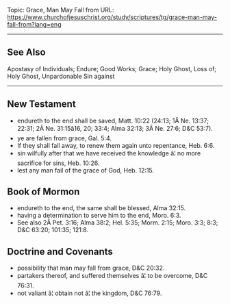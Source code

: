 Topic: Grace, Man May Fall from
URL: https://www.churchofjesuschrist.org/study/scriptures/tg/grace-man-may-fall-from?lang=eng

---

## See Also

Apostasy of Individuals; Endure; Good Works; Grace; Holy Ghost, Loss of; Holy Ghost, Unpardonable Sin against

---

## New Testament

- endureth to the end shall be saved, Matt. 10:22 (24:13; 1Â Ne. 13:37; 22:31; 2Â Ne. 31:15â16, 20; 33:4; Alma 32:13; 3Â Ne. 27:6; D&C 53:7).
- ye are fallen from grace, Gal. 5:4.
- If they shall fall away, to renew them again unto repentance, Heb. 6:6.
- sin wilfully after that we have received the knowledge â¦ no more sacrifice for sins, Heb. 10:26.
- lest any man fail of the grace of God, Heb. 12:15.

## Book of Mormon

- endureth to the end, the same shall be blessed, Alma 32:15.
- having a determination to serve him to the end, Moro. 6:3.
- See also 2Â Pet. 3:16; Alma 38:2; Hel. 5:35; Morm. 2:15; Moro. 3:3; 8:3; D&C 63:20; 101:35; 121:8.

## Doctrine and Covenants

- possibility that man may fall from grace, D&C 20:32.
- partakers thereof, and suffered themselves â¦ to be overcome, D&C 76:31.
- not valiant â¦ obtain not â¦ the kingdom, D&C 76:79.


